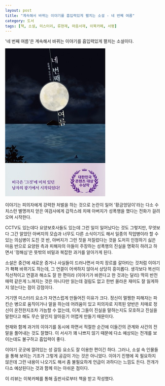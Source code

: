 ```yaml
---
layout: post
title: "계속해서 바뀌는 이야기를 흡입력있게 펼치는 소설 - 네 번째 여름"
category: 도서
tags: [책, 소설, 미스터리, 류현재, 마음서재, 이북카페, 서평]
---
```


'네 번째 여름'은
계속해서 바뀌는 이야기를 흡입력있게 펼치는 소설이다.

![표지](/images/fourth-summer-book-h480.jpg)

이야기는 피의자에게 강력한 처벌을 하는 것으로 논란이 일어
'황금엉덩이'라는 다소 수치스런 별명까지 얻은 여검사에게
갑작스레 치매 아버지가 성폭행을 했다는 전화가 걸려오며 시작한다.

CCTV도 있는데다 요양보호사들도 있는데 그런 일이 일어났다는 것도 그렇지만,
무엇보다 그간 알았던 아버지의 모습과 너무도 다른 소식이기도 해서
일종의 직업병이라 할 수 있는 의심병이 도진 것 반,
아버지가 그런 짓을 저질렀다는 것을 도저히 인정하기 싫은 마음 반으로
요양원 측과 피해자의 아들이 주장하는 성폭행의 진실을 명확히 하려고 하면서
'정해심'은 뜻밖의 비밀과 복잡한 과거를 알아가게 된다.

소설은 중간에 새로운 증거나 사실들이 드러나면서
마치 장르를 갈아타는 것처럼 이야기가 홱홱 바뀌기도 하는데,
그 연결이 어색하지 않아서 상당히 흥미롭다.
생각보다 복선이 직선적이고 연결과 해소도 잘 한 편이라
(이야기가 바뀐다고 한 것과는 달리) 딱히 반전 매력 같은게 느껴지는 것은 아니다만
읽는데 걸림도 없고 한번 올라온 재미도 잘 잃게하지 않는다는 점이 강점이다.

거기엔 미스터리 요소가 자연스럽게 만들어진 이유가 크다.
정신이 멀쩡한 피해자는 파킨슨 병으로 움직이거나 말을 하는데 어려움이 있고
피의자로 지목된 양반은 치매로 정신이 온전한지조차 가늠할 수 없는데,
이게 그들이 진실을 말하는지도 모호하고
진실을 말한다고 해도 무슨 말인지 알아듣기 어렵게 만들기 때문이다.

현재와 함께 과거의 이야기를 동시에 하면서
적절한 순간에 이들간의 관계와 사건의 전말을 풀어내는 것도 잘했다.
이 서사가 꽤 나쁘지 않기 때문에 다소 예상되는 전개를 보이는데도 불구하고 흡입력이 좋다.

이야기 곳곳에 깔려있는 성 갈등 요소도 잘 이용한 편이긴 하다.
그러나, 소설 속 인물들을 통해 보이는 기조가 그렇게 공감이 가는 것은 아니었다.
이야기 진행에 꼭 필요하지 않은데 그런 내용이 나오기도 해서
좀 불필요하게 언급이 과하다는 느낌도 든다.
전개가 다소 예상된다는 것과 함께 이는 아쉬운 점이다.



<div class="im im-info">
이 리뷰는 이북카페를 통해 출판사로부터 책을 받고 작성했다.
</div>
